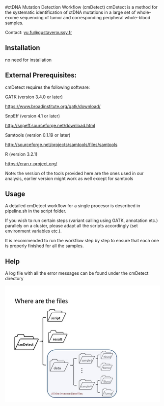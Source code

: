 #ctDNA Mutation Detection Workflow (cmDetect)
cmDetect is a method for the systematic identification of ctDNA mutations in a large set of whole-exome sequencing of tumor and corresponding peripheral whole-blood samples.

Contact: yu.fu@gustaveroussy.fr

## Installation
no need for installation

## External Prerequisites:

cmDetect requires the following software:

GATK (version 3.4.0 or later)

https://www.broadinstitute.org/gatk/download/

SnpEff (version 4.1 or later)

http://snpeff.sourceforge.net/download.html

Samtools (version 0.1.19 or later)

http://sourceforge.net/projects/samtools/files/samtools

R (version 3.2.1) 

https://cran.r-project.org/

Note: the version of the tools provided here are the ones used in our analysis, earlier version might work as well except for samtools


## Usage

A detailed cmDetect workflow for a single procesor is described in pipeline.sh in the script folder.

If you wish to run certain steps (variant calling using GATK, annotation etc.) parallely on a cluster, please adapt all the scripts accordingly (set environment variables etc.).

It is recommended to run the workflow step by step to ensure that each one is properly finished for all the samples.

## Help

A log file with all the error messages can be found under the cmDetect directory

![Alt text](https://github.com/yufu2015/cmDetect/blob/master/Illustration.jpg)


